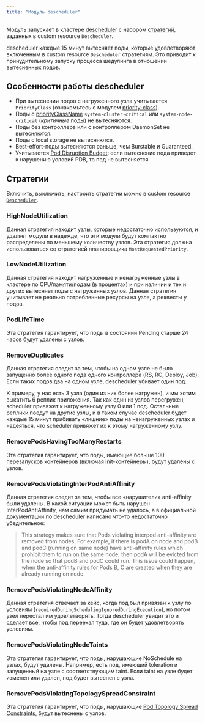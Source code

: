 ```yaml
---
title: "Модуль descheduler"
---
```


Модуль запускает в кластере [descheduler](https://github.com/kubernetes-incubator/descheduler/) с набором [стратегий](#стратегии), заданных в custom resource `Descheduler`.

descheduler каждые 15 минут вытесняет поды, которые удовлетворяют включенным в custom resource `Descheduler` стратегиям. Это приводит к принудительному запуску процесса шедулинга в отношении вытесненных подов.

## Особенности работы descheduler

* При вытеснении подов с нагруженного узла учитывается `PriorityClass` (ознакомьтесь с модулем [priority-class](../001-priority-class/)).
* Поды с [priorityClassName](../001-priority-class/) `system-cluster-critical` или `system-node-critical` (*критичные* поды) не вытесняются.
* Поды без контроллера или с контроллером DaemonSet не вытесняются.
* Поды с local storage не вытесняются.
* Best-effort-поды вытесняются раньше, чем Burstable и Guaranteed.
* Учитывается [Pod Disruption Budget](https://kubernetes.io/docs/concepts/workloads/pods/disruptions/): если вытеснение пода приведет к нарушению условий PDB, то под не вытесняется.

## Стратегии

Включить, выключить, настроить стратегии можно в custom resource [`Descheduler`](cr.html).

### HighNodeUtilization

Данная стратегия находит узлы, которые недостаточно используются, и удаляет модули в надежде, что эти модули будут
компактно распределены по меньшему количеству узлов. Эта стратегия должна использоваться со стратегией
планировщика `MostRequestedPriority`.

### LowNodeUtilization

Данная стратегия находит нагруженные и ненагруженные узлы в кластере по CPU/памяти/подам (в процентах) и при наличии и тех и других вытесняет поды с нагруженных узлов. Данная стратегия учитывает не реально потребленные ресурсы на узле, а реквесты у подов.

### PodLifeTime

Эта стратегия гарантирует, что поды в состоянии Pending старше 24 часов будут удалены с узлов.

### RemoveDuplicates

Данная стратегия следит за тем, чтобы на одном узле не было запущенно более одного пода одного контроллера (RS, RC, Deploy, Job). Если таких подов два на одном узле, descheduler убивает один под.

К примеру, у нас есть 3 узла (один из них более нагружен), и мы хотим выкатить 6 реплик приложения. Так как один из узлов перегружен, scheduler привяжет к нагруженному узлу 0 или 1 под. Остальные реплики поедут на другие узлы, и в таком случае descheduler будет каждые 15 минут прибивать «лишние» поды на ненагруженных узлах и надеяться, что scheduler привяжет их к этому нагруженному узлу.

### RemovePodsHavingTooManyRestarts

Эта стратегия гарантирует, что поды, имеющие больше 100 перезапусков контейнеров (включая init-контейнеры), будут удалены с узлов.

### RemovePodsViolatingInterPodAntiAffinity

Данная стратегия следит за тем, чтобы все «нарушители» anti-affinity были удалены. В какой ситуации может быть нарушен InterPodAntiAffinity, нам самим придумать не удалось, а в официальной документации по descheduler написано что-то недостаточно убедительное:
> This strategy makes sure that Pods violating interpod anti-affinity are removed from nodes. For example, if there is podA on node and podB and podC (running on same node) have anti-affinity rules which prohibit them to run on the same node, then podA will be evicted from the node so that podB and podC could run. This issue could happen, when the anti-affinity rules for Pods B, C are created when they are already running on node.

### RemovePodsViolatingNodeAffinity

Данная стратегия отвечает за кейс, когда под был привязан к узлу по условиям (`requiredDuringSchedulingIgnoredDuringExecution`), но потом узел перестал им удовлетворять. Тогда descheduler увидит это и сделает все, чтобы под переехал туда, где он будет удовлетворять условиям.

### RemovePodsViolatingNodeTaints

Эта стратегия гарантирует, что поды, нарушающие NoSchedule на узлах, будут удалены. Например, есть под, имеющий toleration и запущенный на узле с соответствующим taint. Если taint на узле будет изменен или удален, под будет вытеснен с узла.

### RemovePodsViolatingTopologySpreadConstraint

Эта стратегия гарантирует, что поды, нарушающие [Pod Topology Spread Constraints](https://kubernetes.io/docs/concepts/workloads/pods/pod-topology-spread-constraints/), будут вытеснены с узлов.
